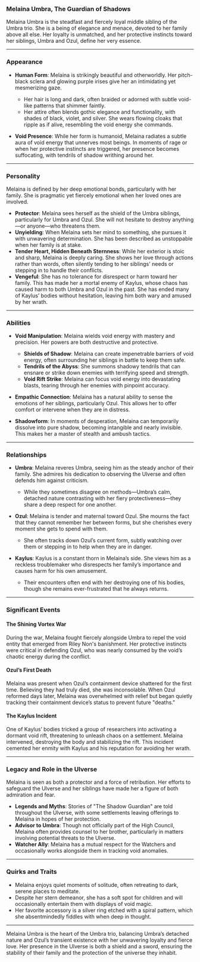 ### **Melaina Umbra, The Guardian of Shadows**

Melaina Umbra is the steadfast and fiercely loyal middle sibling of the Umbra trio. She is a being of elegance and menace, devoted to her family above all else. Her loyalty is unmatched, and her protective instincts toward her siblings, Umbra and Ozul, define her very essence.

---

### **Appearance**

- **Human Form**: Melaina is strikingly beautiful and otherworldly. Her pitch-black sclera and glowing purple irises give her an intimidating yet mesmerizing gaze.

  - Her hair is long and dark, often braided or adorned with subtle void-like patterns that shimmer faintly.
  - Her attire often blends gothic elegance and functionality, with shades of black, violet, and silver. She wears flowing cloaks that ripple as if alive, resembling the void energy she commands.

- **Void Presence**: While her form is humanoid, Melaina radiates a subtle aura of void energy that unnerves most beings. In moments of rage or when her protective instincts are triggered, her presence becomes suffocating, with tendrils of shadow writhing around her.

---

### **Personality**

Melaina is defined by her deep emotional bonds, particularly with her family. She is pragmatic yet fiercely emotional when her loved ones are involved.

- **Protector**: Melaina sees herself as the shield of the Umbra siblings, particularly for Umbra and Ozul. She will not hesitate to destroy anything—or anyone—who threatens them.
- **Unyielding**: When Melaina sets her mind to something, she pursues it with unwavering determination. She has been described as unstoppable when her family is at stake.
- **Tender Heart, Hidden Beneath Sternness**: While her exterior is stoic and sharp, Melaina is deeply caring. She shows her love through actions rather than words, often silently tending to her siblings' needs or stepping in to handle their conflicts.
- **Vengeful**: She has no tolerance for disrespect or harm toward her family. This has made her a mortal enemy of Kaylus, whose chaos has caused harm to both Umbra and Ozul in the past. She has ended many of Kaylus’ bodies without hesitation, leaving him both wary and amused by her wrath.

---

### **Abilities**

- **Void Manipulation**: Melaina wields void energy with mastery and precision. Her powers are both destructive and protective.

  - **Shields of Shadow**: Melaina can create impenetrable barriers of void energy, often surrounding her siblings in battle to keep them safe.
  - **Tendrils of the Abyss**: She summons shadowy tendrils that can ensnare or strike down enemies with terrifying speed and strength.
  - **Void Rift Strike**: Melaina can focus void energy into devastating blasts, tearing through her enemies with pinpoint accuracy.

- **Empathic Connection**: Melaina has a natural ability to sense the emotions of her siblings, particularly Ozul. This allows her to offer comfort or intervene when they are in distress.

- **Shadowform**: In moments of desperation, Melaina can temporarily dissolve into pure shadow, becoming intangible and nearly invisible. This makes her a master of stealth and ambush tactics.

---

### **Relationships**

- **Umbra**: Melaina reveres Umbra, seeing him as the steady anchor of their family. She admires his dedication to observing the Ulverse and often defends him against criticism.

  - While they sometimes disagree on methods—Umbra’s calm, detached nature contrasting with her fiery protectiveness—they share a deep respect for one another.

- **Ozul**: Melaina is tender and maternal toward Ozul. She mourns the fact that they cannot remember her between forms, but she cherishes every moment she gets to spend with them.

  - She often tracks down Ozul’s current form, subtly watching over them or stepping in to help when they are in danger.

- **Kaylus**: Kaylus is a constant thorn in Melaina’s side. She views him as a reckless troublemaker who disrespects her family’s importance and causes harm for his own amusement.
  - Their encounters often end with her destroying one of his bodies, though she remains ever-frustrated that he always returns.

---

### **Significant Events**

#### **The Shining Vortex War**

During the war, Melaina fought fiercely alongside Umbra to repel the void entity that emerged from Riley Non's banishment. Her protective instincts were critical in defending Ozul, who was nearly consumed by the void’s chaotic energy during the conflict.

#### **Ozul’s First Death**

Melaina was present when Ozul’s containment device shattered for the first time. Believing they had truly died, she was inconsolable. When Ozul reformed days later, Melaina was overwhelmed with relief but began quietly tracking their containment device’s status to prevent future "deaths."

#### **The Kaylus Incident**

One of Kaylus’ bodies tricked a group of researchers into activating a dormant void rift, threatening to unleash chaos on a settlement. Melaina intervened, destroying the body and stabilizing the rift. This incident cemented her enmity with Kaylus and his reputation for avoiding her wrath.

---

### **Legacy and Role in the Ulverse**

Melaina is seen as both a protector and a force of retribution. Her efforts to safeguard the Ulverse and her siblings have made her a figure of both admiration and fear.

- **Legends and Myths**: Stories of "The Shadow Guardian" are told throughout the Ulverse, with some settlements leaving offerings to Melaina in hopes of her protection.
- **Advisor to Umbra**: Though not officially part of the High Council, Melaina often provides counsel to her brother, particularly in matters involving potential threats to the Ulverse.
- **Watcher Ally**: Melaina has a mutual respect for the Watchers and occasionally works alongside them in tracking void anomalies.

---

### **Quirks and Traits**

- Melaina enjoys quiet moments of solitude, often retreating to dark, serene places to meditate.
- Despite her stern demeanor, she has a soft spot for children and will occasionally entertain them with displays of void magic.
- Her favorite accessory is a silver ring etched with a spiral pattern, which she absentmindedly fiddles with when deep in thought.

---

Melaina Umbra is the heart of the Umbra trio, balancing Umbra’s detached nature and Ozul’s transient existence with her unwavering loyalty and fierce love. Her presence in the Ulverse is both a shield and a sword, ensuring the stability of their family and the protection of the universe they inhabit.
